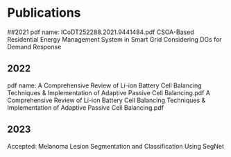 # Publications
##2021
pdf name: ICoDT252288.2021.9441484.pdf
CSOA-Based Residential Energy Management System in Smart Grid Considering DGs for Demand Response
## 2022
pdf name: A Comprehensive Review of Li-ion Battery Cell Balancing Techniques & Implementation of Adaptive Passive Cell Balancing.pdf
A Comprehensive Review of Li-ion Battery Cell Balancing Techniques & Implementation of Adaptive Passive Cell Balancing.pdf
## 2023
Accepted: Melanoma Lesion Segmentation and Classification Using SegNet
